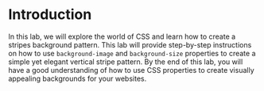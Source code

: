 # Introduction

In this lab, we will explore the world of CSS and learn how to create a stripes background pattern. This lab will provide step-by-step instructions on how to use `background-image` and `background-size` properties to create a simple yet elegant vertical stripe pattern. By the end of this lab, you will have a good understanding of how to use CSS properties to create visually appealing backgrounds for your websites.
